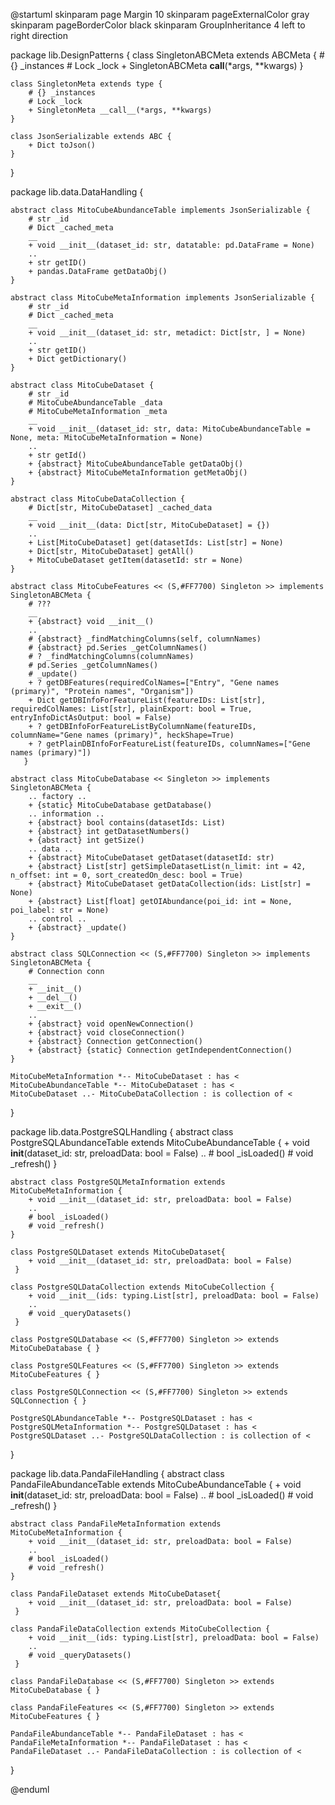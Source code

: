 @startuml
skinparam page Margin 10
skinparam pageExternalColor gray
skinparam pageBorderColor black
skinparam GroupInheritance 4
left to right direction

package lib.DesignPatterns {
    class SingletonABCMeta extends ABCMeta {
        # {} _instances
        # Lock _lock
        + SingletonABCMeta __call__(*args, **kwargs)
    }
    
    class SingletonMeta extends type {
        # {} _instances
        # Lock _lock
        + SingletonMeta __call__(*args, **kwargs)
    }
    
    class JsonSerializable extends ABC {
        + Dict toJson()
    }
}

package lib.data.DataHandling {

    abstract class MitoCubeAbundanceTable implements JsonSerializable {
        # str _id
        # Dict _cached_meta
        __
        + void __init__(dataset_id: str, datatable: pd.DataFrame = None)
        ..
        + str getID()
        + pandas.DataFrame getDataObj()
    }
    
    abstract class MitoCubeMetaInformation implements JsonSerializable {
        # str _id
        # Dict _cached_meta
        __
        + void __init__(dataset_id: str, metadict: Dict[str, ] = None)
        ..
        + str getID()
        + Dict getDictionary()
    }

    abstract class MitoCubeDataset {
        # str _id
        # MitoCubeAbundanceTable _data
        # MitoCubeMetaInformation _meta
        __
        + void __init__(dataset_id: str, data: MitoCubeAbundanceTable = None, meta: MitoCubeMetaInformation = None)
        ..
        + str getId()
        + {abstract} MitoCubeAbundanceTable getDataObj()
        + {abstract} MitoCubeMetaInformation getMetaObj()
    }
    
    abstract class MitoCubeDataCollection {
        # Dict[str, MitoCubeDataset] _cached_data
        __
        + void __init__(data: Dict[str, MitoCubeDataset] = {})
        ..
        + List[MitoCubeDataset] get(datasetIds: List[str] = None)
        + Dict[str, MitoCubeDataset] getAll()
        + MitoCubeDataset getItem(datasetId: str = None)
    }
    
    abstract class MitoCubeFeatures << (S,#FF7700) Singleton >> implements SingletonABCMeta {
        # ???
        __
        + {abstract} void __init__()
        ..
        # {abstract} _findMatchingColumns(self, columnNames)
        # {abstract} pd.Series _getColumnNames()
        # ? _findMatchingColumns(columnNames)
        # pd.Series _getColumnNames()
        # _update()
        + ? getDBFeatures(requiredColNames=["Entry", "Gene names (primary)", "Protein names", "Organism"])
        + Dict getDBInfoForFeatureList(featureIDs: List[str], requiredColNames: List[str], plainExport: bool = True, entryInfoDictAsOutput: bool = False)
        + ? getDBInfoForFeatureListByColumnName(featureIDs, columnName="Gene names (primary)", heckShape=True)
        + ? getPlainDBInfoForFeatureList(featureIDs, columnNames=["Gene names (primary)"])
       }
    
    abstract class MitoCubeDatabase << Singleton >> implements SingletonABCMeta {
        .. factory ..
        + {static} MitoCubeDatabase getDatabase()
        .. information ..
        + {abstract} bool contains(datasetIds: List)
        + {abstract} int getDatasetNumbers()
        + {abstract} int getSize()
        .. data ..
        + {abstract} MitoCubeDataset getDataset(datasetId: str)
        + {abstract} List[str] getSimpleDatasetList(n_limit: int = 42, n_offset: int = 0, sort_createdOn_desc: bool = True)
        + {abstract} MitoCubeDataset getDataCollection(ids: List[str] = None)
        + {abstract} List[float] getOIAbundance(poi_id: int = None, poi_label: str = None)
        .. control ..
        + {abstract} _update()
    }
    
    abstract class SQLConnection << (S,#FF7700) Singleton >> implements SingletonABCMeta {
        # Connection conn
        __
        + __init__()
        + __del__()
        + __exit__()
        ..
        + {abstract} void openNewConnection()
        + {abstract} void closeConnection()
        + {abstract} Connection getConnection()
        + {abstract} {static} Connection getIndependentConnection()
    }
    
    MitoCubeMetaInformation *-- MitoCubeDataset : has <
    MitoCubeAbundanceTable *-- MitoCubeDataset : has <    
    MitoCubeDataset ..- MitoCubeDataCollection : is collection of <  
}

package lib.data.PostgreSQLHandling {
    abstract class PostgreSQLAbundanceTable extends MitoCubeAbundanceTable {
        + void __init__(dataset_id: str, preloadData: bool = False)
        ..
        # bool _isLoaded()
        # void _refresh()
    }
    
    abstract class PostgreSQLMetaInformation extends MitoCubeMetaInformation {
        + void __init__(dataset_id: str, preloadData: bool = False)
        ..
        # bool _isLoaded()
        # void _refresh()
    }
    
    class PostgreSQLDataset extends MitoCubeDataset{
        + void __init__(dataset_id: str, preloadData: bool = False)
     }
    
    class PostgreSQLDataCollection extends MitoCubeCollection { 
        + void __init__(ids: typing.List[str], preloadData: bool = False)
        ..
        # void _queryDatasets()
     }
    
    class PostgreSQLDatabase << (S,#FF7700) Singleton >> extends MitoCubeDatabase { }
    
    class PostgreSQLFeatures << (S,#FF7700) Singleton >> extends MitoCubeFeatures { }
    
    class PostgreSQLConnection << (S,#FF7700) Singleton >> extends SQLConnection { }
    
    PostgreSQLAbundanceTable *-- PostgreSQLDataset : has <
    PostgreSQLMetaInformation *-- PostgreSQLDataset : has <    
    PostgreSQLDataset ..- PostgreSQLDataCollection : is collection of <  
}
        
package lib.data.PandaFileHandling { 
    abstract class PandaFileAbundanceTable extends MitoCubeAbundanceTable {
        + void __init__(dataset_id: str, preloadData: bool = False)
        ..
        # bool _isLoaded()
        # void _refresh()
    }
    
    abstract class PandaFileMetaInformation extends MitoCubeMetaInformation {
        + void __init__(dataset_id: str, preloadData: bool = False)
        ..
        # bool _isLoaded()
        # void _refresh()
    }
    
    class PandaFileDataset extends MitoCubeDataset{
        + void __init__(dataset_id: str, preloadData: bool = False)
     }
    
    class PandaFileDataCollection extends MitoCubeCollection { 
        + void __init__(ids: typing.List[str], preloadData: bool = False)
        ..
        # void _queryDatasets()
     }
    
    class PandaFileDatabase << (S,#FF7700) Singleton >> extends MitoCubeDatabase { }
    
    class PandaFileFeatures << (S,#FF7700) Singleton >> extends MitoCubeFeatures { }
    
    PandaFileAbundanceTable *-- PandaFileDataset : has <
    PandaFileMetaInformation *-- PandaFileDataset : has <    
    PandaFileDataset ..- PandaFileDataCollection : is collection of <  
}

@enduml